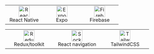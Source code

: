 <table>
     <tbody>
  <tr>
   <td align="Center" width="30%"> 
 <a href="https://reactjs.org/" target="_blank" rel="noreferrer"><img src="https://upload.wikimedia.org/wikipedia/commons/thumb/a/a7/React-icon.svg/539px-React-icon.svg.png" width="36" height="36" alt="React Native" /></a>
    <br>React Native
    </td>   
   
   <td align="Center" width="30%">
        <a href="https://developer.mozilla.org/en-US/docs/Web/JavaScript" target="_blank" rel="noreferrer"><img src="https://images.velog.io/images/jisoolee11/post/59b75cbb-e395-4dd8-966b-e2b26731fc0c/expo_logo_icon_145293.png" width="36" height="36" alt="Expo" /></a>
    <br>Expo
    </td> 
  <td align="Center" width="30%">
      <a href="https://nodejs.org/en/" target="_blank" rel="noreferrer"><img src="https://cdn.cdnlogo.com/logos/f/48/firebase.svg" width="36" height="36" alt="Firebase" /></a>
    <br>Firebase
    </td>       
      </tr>
</tbody>
  </table>

  <table>
   <tbody>
      <tr>
          
 <td align="Center" width="30%">  
 <a href="https://redux.js.org/" target="_blank" rel="noreferrer"><img src="https://raw.githubusercontent.com/danielcranney/readme-generator/main/public/icons/skills/redux-colored.svg" width="36" height="36" alt="Redux" /></a>
     <br>Redux/toolkit
    </td>    
     <td align="Center" width="30%">   
<a href="https://socket.io/" target="_blank" rel="noreferrer"><img src="https://reactnavigation.org/img/spiro.svg" width="36" height="36" alt="SocketIo"></a>
     <br>React navigation
    </td>
    <td align="Center" width="30%">      
<a href="https://tailwindcss.com/" target="_blank" rel="noreferrer"><img src="https://raw.githubusercontent.com/danielcranney/readme-generator/main/public/icons/skills/tailwindcss-colored.svg" width="36" height="36" alt="TailwindCSS" /></a> 
  <br>TailwindCSS
    </td>
          </tr>
</tbody>
  </table>
